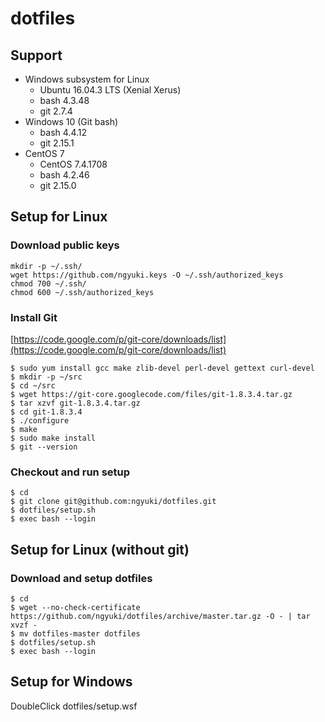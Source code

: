 # dotfiles

## Support

- Windows subsystem for Linux
    - Ubuntu 16.04.3 LTS (Xenial Xerus)
    - bash 4.3.48
    - git 2.7.4
- Windows 10 (Git bash)
    - bash 4.4.12
    - git 2.15.1
- CentOS 7
    - CentOS 7.4.1708
    - bash 4.2.46
    - git 2.15.0

## Setup for Linux

### Download public keys

```console
mkdir -p ~/.ssh/
wget https://github.com/ngyuki.keys -O ~/.ssh/authorized_keys
chmod 700 ~/.ssh/
chmod 600 ~/.ssh/authorized_keys
```

### Install Git

[https://code.google.com/p/git-core/downloads/list](https://code.google.com/p/git-core/downloads/list)

```console
$ sudo yum install gcc make zlib-devel perl-devel gettext curl-devel
$ mkdir -p ~/src
$ cd ~/src
$ wget https://git-core.googlecode.com/files/git-1.8.3.4.tar.gz
$ tar xzvf git-1.8.3.4.tar.gz
$ cd git-1.8.3.4
$ ./configure
$ make
$ sudo make install
$ git --version
```

### Checkout and run setup

```console
$ cd
$ git clone git@github.com:ngyuki/dotfiles.git
$ dotfiles/setup.sh
$ exec bash --login
```

## Setup for Linux (without git)

### Download and setup dotfiles

```console
$ cd
$ wget --no-check-certificate https://github.com/ngyuki/dotfiles/archive/master.tar.gz -O - | tar xvzf -
$ mv dotfiles-master dotfiles
$ dotfiles/setup.sh
$ exec bash --login
```

## Setup for Windows

DoubleClick dotfiles/setup.wsf
